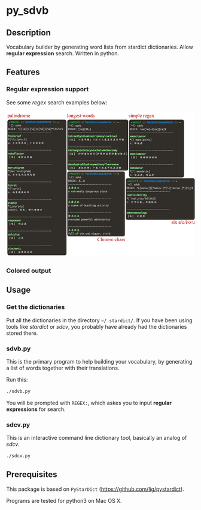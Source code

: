 # py_sdvb

## Description

Vocabulary builder by generating word lists from stardict dictionaries.  Allow
**regular expression** search.  Written in python.


## Features

### Regular expression support

See some *regex* search examples below:

![Regex Support.](/images/regex.png)

### Colored output


## Usage

### Get the dictionaries

Put all the dictionaries in the directory `~/.stardict/`.  If you have been
using tools like *stardict* or *sdcv*, you probably have already had the
dictionaries stored there.

### sdvb.py

This is the primary program to help building your vocabulary, by generating a
list of words together with their translations.

Run this:
```bash
./sdvb.py
```
You will be prompted with `REGEX:`, which askes you to input **regular
expressions** for search.


### sdcv.py 

This is an interactive command line dictionary tool, basically an analog of
*sdcv*.

```bash
./sdcv.py
```


## Prerequisites

This package is based on `PyStarDict` (https://github.com/lig/pystardict).

Programs are tested for python3 on Mac OS X.
